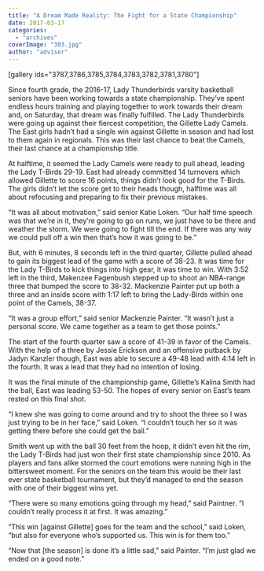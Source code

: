 ```yaml
---
title: "A Dream Made Reality: The Fight for a State Championship"
date: 2017-03-17
categories: 
  - "archives"
coverImage: "303.jpg"
author: "adviser"
---
```


\[gallery ids="3787,3786,3785,3784,3783,3782,3781,3780"\]

Since fourth grade, the 2016-17, Lady Thunderbirds varsity basketball seniors have been working towards a state championship. They’ve spent endless hours training and playing together to work towards their dream and, on Saturday, that dream was finally fulfilled. The Lady Thunderbirds were going up against their fiercest competition, the Gillette Lady Camels. The East girls hadn’t had a single win against Gillette in season and had lost to them again in regionals. This was their last chance to beat the Camels, their last chance at a championship title.

At halftime, it seemed the Lady Camels were ready to pull ahead, leading the Lady T-Birds 29-19. East had already committed 14 turnovers which allowed Gillette to score 16 points, things didn’t look good for the T-Birds. The girls didn’t let the score get to their heads though, halftime was all about refocusing and preparing to fix their previous mistakes.

“It was all about motivation,” said senior Katie Loken. “Our half time speech was that we’re in it, they’re going to go on runs, we just have to be there and weather the storm. We were going to fight till the end. If there was any way we could pull off a win then that’s how it was going to be.”

But, with 6 minutes, 8 seconds left in the third quarter, Gillette pulled ahead to gain its biggest lead of the game with a score of 38-23. It was time for the Lady T-Birds to kick things into high gear, it was time to win. With 3:52 left in the third, Makenzee Fagenbush stepped up to shoot an NBA-range three that bumped the score to 38-32. Mackenzie Painter put up both a three and an inside score with 1:17 left to bring the Lady-Birds within one point of the Camels, 38-37.

“It was a group effort,” said senior Mackenzie Painter. “It wasn’t just a personal score. We came together as a team to get those points.”

The start of the fourth quarter saw a score of 41-39 in favor of the Camels. With the help of a three by Jessie Erickson and an offensive putback by Jadyn Kanzler though, East was able to secure a 49-48 lead with 4:14 left in the fourth. It was a lead that they had no intention of losing.

It was the final minute of the championship game, Gillette’s Kalina Smith had the ball, East was leading 53-50. The hopes of every senior on East’s team rested on this final shot.

“I knew she was going to come around and try to shoot the three so I was just trying to be in her face,” said Loken. “I couldn’t touch her so it was getting there before she could get the ball.”

Smith went up with the ball 30 feet from the hoop, it didn’t even hit the rim, the Lady T-Birds had just won their first state championship since 2010. As players and fans alike stormed the court emotions were running high in the bittersweet moment. For the seniors on the team this would be their last ever state basketball tournament, but they’d managed to end the season with one of their biggest wins yet.

“There were so many emotions going through my head,” said Paintner. “I couldn’t really process it at first. It was amazing.”

“This win \[against Gillette\] goes for the team and the school,” said Loken, “but also for everyone who’s supported us. This win is for them too.”

“Now that \[the season\] is done it’s a little sad,” said Painter. “I’m just glad we ended on a good note.”
